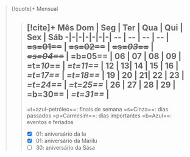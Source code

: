 > [!quote]+ Mensual
> > [!cite]+ Mês
> >  Dom | Seg | Ter | Qua | Qui | Sex | Sáb
> > -|-|-|-|-|-|-|
> > -- | -- | -- | -- | **~~=s=01==~~** | **~~=s=02==~~** | **~~=s=_03_==~~** |
> > **_~~=s=04==~~_** | =b=05== | 06 | 07 | 08 | 09 | =t=_10_== |
> > _=t=11==_ | 12 | 13| 14 | 15 | 16 | _=t=17==_ |
> > _=t=18==_ | 19 | 20 | 21| 22 | 23 | _=t=24==_ |
> > _=t=25==_ | 26 | 27 | 28 | 29 | =b=30== | _=t=31==_ |
> > ---
> > =t=azul-petróleo==: finais de semana
> >  =s=Cinza==: dias passados
> > =p=Carmesim==: dias importantes
> > =b=Azul==: eventos e feriados
> > - [x]  01: aniversário da Ia
> > - [x]  01: aniversário da Marilu
> > - [ ]  30: aniversário da Sása
